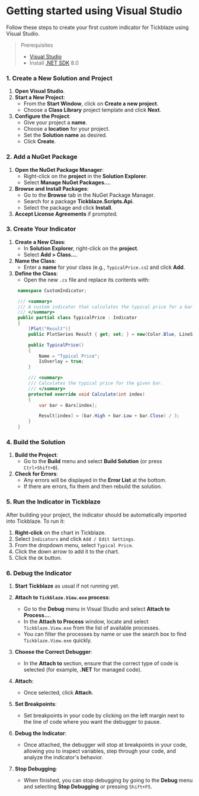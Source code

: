 # Getting started using Visual Studio

Follow these steps to create your first custom indicator for Tickblaze using Visual Studio.

> Prerequisites
> - [Visual Studio](https://visualstudio.microsoft.com/)
> - Install [.NET SDK](https://dotnet.microsoft.com/en-us/download/dotnet/8.0) 8.0

### 1. Create a New Solution and Project

1. **Open Visual Studio**.
2. **Start a New Project**:
   - From the **Start Window**, click on **Create a new project**.
   - Choose a **Class Library** project template and click **Next**.
3. **Configure the Project**:
   - Give your project a **name**.
   - Choose a **location** for your project.
   - Set the **Solution name** as desired.
   - Click **Create**.

### 2. Add a NuGet Package

1. **Open the NuGet Package Manager**:
   - Right-click on the **project** in the **Solution Explorer**.
   - Select **Manage NuGet Packages...**.
2. **Browse and Install Packages**:
   - Go to the **Browse** tab in the NuGet Package Manager.
   - Search for a package **Tickblaze.Scripts.Api**.
   - Select the package and click **Install**.
3. **Accept License Agreements** if prompted.

### 3. Create Your Indicator

1. **Create a New Class**:
   - In **Solution Explorer**, right-click on the **project**.
   - Select **Add > Class...**.
2. **Name the Class**:
   - Enter a **name** for your class (e.g., `TypicalPrice.cs`) and click **Add**.
3. **Define the Class**:
   - Open the new `.cs` file and replace its contents with:
   ```cs
    namespace CustomIndicator;

    /// <summary>
    /// A custom indicator that calculates the typical price for a bar.
    /// </summary>
    public partial class TypicalPrice : Indicator
    {
        [Plot("Result")]
        public PlotSeries Result { get; set; } = new(Color.Blue, LineStyle.Solid, 1);

        public TypicalPrice()
        {
            Name = "Typical Price";
            IsOverlay = true;
        }

        /// <summary>
        /// Calculates the typical price for the given bar.
        /// </summary>
        protected override void Calculate(int index)
        {
            var bar = Bars[index];

            Result[index] = (bar.High + bar.Low + bar.Close) / 3;
        }
    }
    ```

### 4. Build the Solution

1. **Build the Project**:
   - Go to the **Build** menu and select **Build Solution** (or press `Ctrl+Shift+B`).
2. **Check for Errors**:
   - Any errors will be displayed in the **Error List** at the bottom.
   - If there are errors, fix them and then rebuild the solution.

### 5. Run the Indicator in Tickblaze

After building your project, the indicator should be automatically imported into Tickblaze. To run it:

1. **Right-click** on the chart in Tickblaze.
2. Select `Indicators` and click `Add / Edit Settings`.
3. From the dropdown menu, select `Typical Price`.
4. Click the down arrow to add it to the chart.
5. Click the `OK` button.

### 6. Debug the Indicator

1. **Start Tickblaze** as usual if not running yet.

2. **Attach to `Tickblaze.View.exe` process**:
   - Go to the **Debug** menu in Visual Studio and select **Attach to Process...**.
   - In the **Attach to Process** window, locate and select `Tickblaze.View.exe` from the list of available processes.
   - You can filter the processes by name or use the search box to find `Tickblaze.View.exe` quickly.
   
3. **Choose the Correct Debugger**:
   - In the **Attach to** section, ensure that the correct type of code is selected (for example, **.NET** for managed code).
   
4. **Attach**:
   - Once selected, click **Attach**.
   
5. **Set Breakpoints**:
   - Set breakpoints in your code by clicking on the left margin next to the line of code where you want the debugger to pause.
   
6. **Debug the Indicator**:
   - Once attached, the debugger will stop at breakpoints in your code, allowing you to inspect variables, step through your code, and analyze the indicator's behavior.
   
7. **Stop Debugging**:
   - When finished, you can stop debugging by going to the **Debug** menu and selecting **Stop Debugging** or pressing `Shift+F5`.
